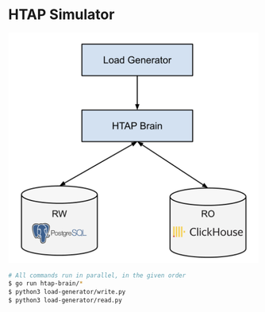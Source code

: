 # HTAP Simulator

![Architecture](assets/img/htap-simulator-architecture.png)

```bash
# All commands run in parallel, in the given order
$ go run htap-brain/*
$ python3 load-generator/write.py
$ python3 load-generator/read.py
```